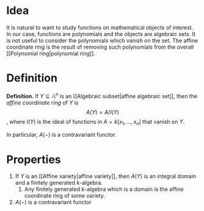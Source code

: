 # Idea
It is natural to want to study functions on mathematical objects of interest. In our case, functions are polynomials and the objects are algebraic sets. It is not useful to consider the polynomials which vanish on the set. The affine coordinate ring is the result of removing such polynomials from the overall [[Polynomial ring|polynomial ring]].

# Definition
**Definition.** If $Y\subseteq\mathbb{A}^n$ is an [[Algebraic subset|affine algebraic set]], then the *affine coordinate ring* of $Y$ is $$A(Y)=A/I(Y)$$, where $I(Y)$ is the ideal of functions in $A=k[x_1,\dots,x_n]$ that vanish on $Y$.

In particular, $A(-)$ is a contravariant functor.

# Properties
1. If $Y$ is an [[Affine variety|affine variety]], then $A(Y)$ is an integral domain and a finitely generated $k$-algebra.
	1. Any finitely generated $k$-algebra which is a domain is the affine coordinate ring of some variety.
2. $A(-)$ is a contravariant functor
